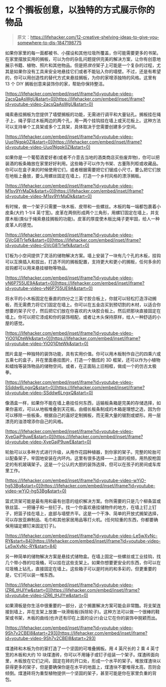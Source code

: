# 12 个搁板创意，以独特的方式展示你的物品

> 原文：<https://lifehacker.com/12-creative-shelving-ideas-to-give-you-somewhere-to-dis-1847198775>

如果你家里的每一面都被书、小摆设和其他垃圾所覆盖，你可能需要更多的书架。在家里摆放实用的搁板，可以为你的杂乱问题提供完美的解决方案，让你有创意地展示书籍、植物、照片和其他物品。但是把*放在*架子上可能是一个复杂的过程，尤其是如果你没有工具来安全地悬挂它们或者不能钻入你的墙壁。不过，还是有希望的，你可以用创造性的替代方式来悬挂搁板，为你的家增添独特的风格。这里有 13 个 DIY 搁板创意来装饰你的家，帮助你保持整洁。

 [https://lifehacker.com/embed/inset/iframe?id=youtube-video-2acsQaAsWgU&start=0](https://lifehacker.com/embed/inset/iframe?id=youtube-video-2acsQaAsWgU&start=0) 

绳索悬挂搁板为您提供了墙壁搁板的功能，无需进行调平和大量钻孔。搁板挂在绳子上，绳子穿过木板两边的两个孔，用一两个挂钩挂在墙上或天花板上。这种方法可以支持单个工具架或多个工具架，具体取决于您需要创建多少空间。

 [https://lifehacker.com/embed/inset/iframe?id=youtube-video-Uuq1Ngpk0ZI&start=0](https://lifehacker.com/embed/inset/iframe?id=youtube-video-Uuq1Ngpk0ZI&start=0) 

如果你是一个葡萄酒爱好者(或者不介意去当地的酒类商店买些废弃物)，你可以把装酒的板条箱放在家里好好利用。这些箱子可以作为书架、古董陈列柜或收藏品。你可以在盒子来的时候使用它们，或者根据需要把它们锯成小尺寸。要么把它们放在地板上叠放，要么用螺丝固定在墙上，打造一个乡村风格的漂浮搁板。

 [https://lifehacker.com/embed/inset/iframe?id=youtube-video-M1sv9YrMaDk&start=0](https://lifehacker.com/embed/inset/iframe?id=youtube-video-M1sv9YrMaDk&start=0) 

有时候，做一个架子只需要一块木板、皮带和一些螺丝。木板的每一端都包裹着小皮条(大约 1-1/4 英寸宽)。皮革在两侧形成两个三角形，用螺钉固定在墙上，并支撑木板(类似于绳索悬挂搁板的功能)。皮革的厚度使木板比绳子更牢固，给人一种皮革人的感觉。

 [https://lifehacker.com/embed/inset/iframe?id=youtube-video-GVcG8Tr1efk&start=0](https://lifehacker.com/embed/inset/iframe?id=youtube-video-GVcG8Tr1efk&start=0) 

钉板为小空间提供了灵活的储物解决方案。墙上安装了一块有几个孔的木板，挂钩可以互换插入和拔出，打造不同的搁板配置，支持更大和更小的搁板，任何多余的挂钩都可以用来悬挂植物等物品。

 [https://lifehacker.com/embed/inset/iframe?id=youtube-video-vN6P755UE9A&start=0](https://lifehacker.com/embed/inset/iframe?id=youtube-video-vN6P755UE9A&start=0) 

将水平的小木板固定在垂直的四分之三英寸胶合板上，你就可以轻松打造浮动搁板，而无需费力将它们固定在墙上。你可以在五金店买到预切割的木材，以适合你想要的架子尺寸，然后把它们放在你喜欢的大块胶合板上。然后把那块直接固定在墙上。你可以把它漆成和你的装饰相配，或者让木头保持原样，给人一种舒适的小屋的感觉。

 [https://lifehacker.com/embed/inset/iframe?id=youtube-video-YiO01jDteWk&start=0](https://lifehacker.com/embed/inset/iframe?id=youtube-video-YiO01jDteWk&start=0) 

图片盒是一种独特的装饰功能，具有实用价值。你可以用木板制作自己的四乘六或五乘七的盒子，并在里面悬挂图片，打造一个酷炫的 3D 框架，还可以作为小植物和蜡烛等装饰物品的储物空间。或者，在正面贴上旧相框，做成一个的仿古太极拳。

 [https://lifehacker.com/embed/inset/iframe?id=youtube-video-SSddw6LngxQ&start=0](https://lifehacker.com/embed/inset/iframe?id=youtube-video-SSddw6LngxQ&start=0) 

像酒盒一样，如果你不能在墙上悬挂任何东西，运输板条箱是完美的存储选择，如果你喜欢，可以从地板堆叠到天花板。由细长板条制成的木箱是理想之选，因为你可以移除一些板条，根据自己的喜好定制搁板，而无需大量的锯割或塑形。用一层漂亮的油漆增添你自己的风格。

 [https://lifehacker.com/embed/inset/iframe?id=youtube-video-XyeGajP9uwE&start=0](https://lifehacker.com/embed/inset/iframe?id=youtube-video-XyeGajP9uwE&start=0) 

轮胎可以以多种方式进行升级，从用作花园种植器，到你家的架子。完整的轮胎可以配备架子，牢固地安装在内环内。这里有很多选择——上面的视频，用热胶枪固定的有机玻璃架子。这是一个公认的大胆的装饰选择，但可以在孩子的房间或车库里工作。

 [https://lifehacker.com/embed/inset/iframe?id=youtube-video-wYjO-hg53Bg&start=0](https://lifehacker.com/embed/inset/iframe?id=youtube-video-wYjO-hg53Bg&start=0) 

篮式货架可能是最有用和最有创意的组织解决方案。你所需要的只是几个柳条篮或铁丝篮、一把锤子和一些钉子。找一个你喜欢悬挂储物件的地方，在墙上钉上钉子，把篮子挂在墙上，底部与墙壁齐平。这是一个干净、简单的开放式搁架选择，可以存放亚麻制品、毛巾和其他家居用品等打火机。(任何较重的东西，你都要确保用锚定螺钉来固定钉子)。

 [https://lifehacker.com/embed/inset/iframe?id=youtube-video-Le5wXvNc-RY&start=84](https://lifehacker.com/embed/inset/iframe?id=youtube-video-Le5wXvNc-RY&start=84) 

另一种简单的储物解决方案是悬挂式储物盒。在墙上固定一些螺丝或工业挂钩，找几个带小唇的垃圾桶，可以挂在这些支架上。如果你想要更安全的东西，你可以在垃圾桶上钻孔，直接固定在墙上。这些箱子可以是时尚的和多彩的，但更重要的是，它们可以装一堆东西。

 [https://lifehacker.com/embed/inset/iframe?id=youtube-video-lZR6_tHJlYw&start=0](https://lifehacker.com/embed/inset/iframe?id=youtube-video-lZR6_tHJlYw&start=0) 

如果滑板是你生活中很重要的一部分，这个搁置解决方案可能会非常酷。将支架连接到墙上，并在支架上放置一块滑板板(拆除轮子)。这种方法可以做一个很棒的鞋架或书架，木板的曲线(也许还有印在上面的设计)会让它在你的装饰中脱颖而出。

 [https://lifehacker.com/embed/inset/iframe?id=youtube-video-9Sh7v2CBEl8&start=293](https://lifehacker.com/embed/inset/iframe?id=youtube-video-9Sh7v2CBEl8&start=293) 

煤渣砖和木板为你的家打造了一个坚固的可堆叠搁板。用 4 英尺长的 2 乘 4 英寸宽的木板和大约 10 块煤渣砖，你可以不用锤子或钉子组装一个架子。煤渣砖面向里，木板放在它们之间，固定在砖的开口处，形成一个水平的架子。堆放煤渣块以获得更多的架子，但是要确保你是在水平的地面上，煤渣块不要堆得太高，否则会倾倒。煤渣砖将为重型植物提供一个坚固的架子，甚至可能是你在家里负重的背包。
